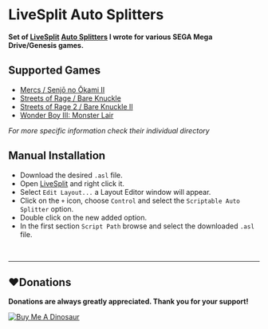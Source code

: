 # LiveSplit Auto Splitters

**Set of [LiveSplit](https://github.com/LiveSplit/LiveSplit) [Auto Splitters](https://github.com/LiveSplit/LiveSplit.AutoSplitters) I wrote for various SEGA Mega Drive/Genesis games.**

## Supported Games
* [Mercs / Senjō no Ōkami II](https://github.com/Devilquest/LiveSplit-AutoSplitters/tree/master/Mercs)
* [Streets of Rage / Bare Knuckle ](https://github.com/Devilquest/LiveSplit-AutoSplitters/tree/master/Streets%20of%20Rage)
* [Streets of Rage 2 / Bare Knuckle II](https://github.com/Devilquest/LiveSplit-AutoSplitters/tree/master/Streets%20of%20Rage%202)
* [Wonder Boy III: Monster Lair](https://github.com/Devilquest/LiveSplit-AutoSplitters/tree/master/Wonder%20Boy%20III%20-%20Monster%20Lair)

*For more specific information check their individual directory*

## Manual Installation
* Download the desired `.asl` file.
* Open [LiveSplit](https://github.com/LiveSplit/LiveSplit) and right click it.
* Select `Edit Layout...` a Layout Editor window will appear.
* Click on the `+` icon, choose `Control` and select the `Scriptable Auto Splitter` option.
* Double click on the new added option.
* In the first section `Script Path` browse and select the downloaded `.asl` file.

<br>

------------
## :heart:Donations
**Donations are always greatly appreciated. Thank you for your support!**

<a href="https://www.buymeacoffee.com/devilquest" target="_blank"><img src="https://i.imgur.com/RHHFQWs.png" alt="Buy Me A Dinosaur"></a>
